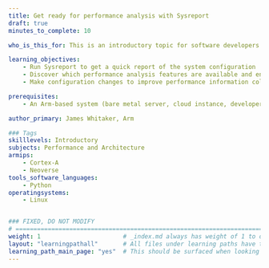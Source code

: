 ```yaml
---
title: Get ready for performance analysis with Sysreport
draft: true
minutes_to_complete: 10

who_is_this_for: This is an introductory topic for software developers who want to use the system capability reporting tool, Sysreport, to understand and configure the performance features of their Arm Linux system.

learning_objectives: 
    - Run Sysreport to get a quick report of the system configuration
    - Discover which performance analysis features are available and enabled 
    - Make configuration changes to improve performance information collection

prerequisites:
    - An Arm-based system (bare metal server, cloud instance, developer board) running Linux 

author_primary: James Whitaker, Arm

### Tags
skilllevels: Introductory
subjects: Performance and Architecture
armips:
    - Cortex-A 
    - Neoverse
tools_software_languages:
    - Python
operatingsystems:
    - Linux


### FIXED, DO NOT MODIFY
# ================================================================================
weight: 1                       # _index.md always has weight of 1 to order correctly
layout: "learningpathall"       # All files under learning paths have this same wrapper
learning_path_main_page: "yes"  # This should be surfaced when looking for related content. Only set for _index.md of learning path content.
---
```

